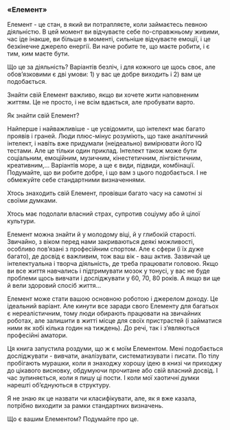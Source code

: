 ### «Елемент»

Елемент - це стан, в який ви потрапляєте, коли займаєтесь певною діяльністю. В цей момент ви відчуваєте себе по-справжньому живими, час іде інакше, ви більше в моменті, сильніше відчуваєте емоції, і це безкінечне джерело енергії. Ви наче робите те, що маєте робити, і є тим, ким маєте бути.

Що це за діяльність? Варіантів безліч, і для кожного це щось своє, але обовʼязковими є дві умови: 1) у вас це добре виходить і 2) вам це подобається.

Знайти свій Елемент важливо, якщо ви хочете жити наповненим життям. Це не просто, і не всім вдається, але пробувати варто.

Як знайти свій Елемент?

Найперше і найважливіше - це усвідомити, що інтелект має багато проявів і граней. Люди плюс-мінус розуміють, що таке аналітичний інтелект, і навіть вже придумали (неідеально) вимірювати його IQ тестами. Але це тільки один приклад. Інтелект також може бути соціальним, емоційним, музичним, кінестетичним, лінгвістичним, креативним,… Варіантів море, а ще є види, підвиди, комбінації. Подумайте, що ви робите добре, і що вам з цього подобається. І не обмежуйте себе стандартними визначеннями.

Хтось знаходить свій Елемент, провівши багато часу на самотні зі своїми думками.

Хтось має подолали власний страх, супротив соціуму або й цілої культури.

Елемент можна знайти й у молодому віці, й у глибокій старості. Звичайно, з віком перед нами закриваються деякі можливості, особливо повʼязані з професійним спортом. Але є сфери (і їх дуже багато), де досвід є важливим, тож ваш вік - ваш актив. Зазвичай це інтелектуальна і творча діяльність, де треба працювати головою. Якщо ви все життя навчались і підтримувати мозок у тонусі, у вас не буде проблеми щось вивчати і досліджувати у 60, 70, 80 років. А якщо ви ще й вели здоровий спосіб життя…

Елемент може стати вашою основною роботою і джерелом доходу. Це ідеальний варіант. Але кинути все заради свого Елементу для багатьох є нереалістичним, тому люди обирають працювати на звичайних роботах, але залишити в житті місце для своїх пристрастей (і займатися ними як хобі кілька годин на тиждень). До речі, так і зʼявляються професійні аматори.

Ця книга запустила роздуми, що ж є моїм Елементом. Мені подобається досліджувати - вивчати, аналізувати, систематизувати і писати. По тілу пробігають мурашки, коли я знаходжу хорошу ідею в книзі чи приходжу до цікавого висновку, обдумуючи прочитане або свій власний досвід. І час зупиняється, коли я пишу ці пости. І коли мої хаотичні думки нарешті обʼєднуються в структуру.

Я не знаю як це назвати чи класифікувати, але, як я вже казала,  потрібно виходити за рамки стандартних визначень.

Що є вашим Елементом? Подумайте про це.
